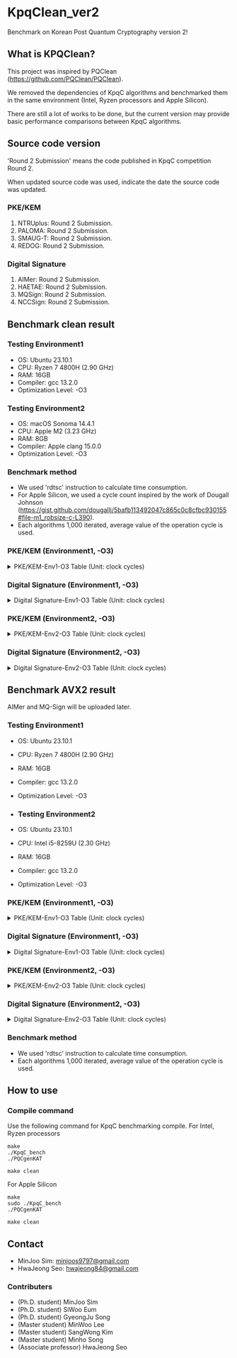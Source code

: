 # KpqClean_ver2
Benchmark on Korean Post Quantum Cryptography version 2!

## What is KPQClean?
This project was inspired by PQClean (<https://github.com/PQClean/PQClean>).

We removed the dependencies of KpqC algorithms and benchmarked them in the same environment (Intel, Ryzen processors and Apple Silicon).

There are still a lot of works to be done, but the current version may provide basic performance comparisons between KpqC algorithms.

## Source code version
'Round 2 Submission' means the code published in KpqC competition Round 2.

When updated source code was used, indicate the date the source code was updated.

### PKE/KEM
1. NTRUplus: Round 2 Submission.
2. PALOMA: Round 2 Submission.
3. SMAUG-T: Round 2 Submission.
4. REDOG: Round 2 Submission.

### Digital Signature
1. AIMer: Round 2 Submission.
2. HAETAE: Round 2 Submission.
3. MQSign: Round 2 Submission.
4. NCCSign: Round 2 Submission.

## Benchmark clean result
### Testing Environment1
* OS: Ubuntu 23.10.1
* CPU: Ryzen 7 4800H (2.90 GHz)
* RAM: 16GB
* Compiler: gcc 13.2.0
* Optimization Level: -O3

### Testing Environment2
* OS: macOS Sonoma 14.4.1
* CPU: Apple M2 (3.23 GHz)
* RAM: 8GB
* Compiler: Apple clang 15.0.0
* Optimization Level: -O3

### Benchmark method
* We used 'rdtsc' instruction to calculate time consumption.
* For Apple Silicon, we used a cycle count inspired by the work of Dougall Johnson (https://gist.github.com/dougallj/5bafb113492047c865c0c8cfbc930155#file-m1_robsize-c-L390).
* Each algorithms 1,000 iterated, average value of the operation cycle is used.

### PKE/KEM (Environment1, -O3)
<details>
<summary>PKE/KEM-Env1-O3 Table (Unit: clock cycles)</summary>
    
|Algorithm     		|  Keygen(Avr.)			| Encapsulation(Avr.) 	| Decapsulation(Avr.)	|
|-------------: 	| -------------: 		| -------------:		| -------------:		|
|NTRUplus-KEM576			| 332,182 		 		| 81,645				  | 104,401 		 		| 
|NTRUplus-KEM768			| 340,466 		 		| 106,755			    | 135,825 		 		| 
|NTRUplus-KEM864			| 348,919		 		  | 111,143 				| 149,990  		 	| 
|NTRUplus-KEM1152			| 712,237 		 		| 162,622 				| 222,245 		 		| 
|NTRUplus-PKE576			| 318,433 		 		| 83,165  				| 106,562 		 		| 
|NTRUplus-PKE768			| 353,751 		 		| 111,652 				| 143,420 		 		| 
|NTRUplus-PKE864			| 349,104 		 		| 110,053 				| 152,146 		 		| 
|NTRUplus-PKE1152			| 731,388		 		  | 162,449 				| 226,607 		 		| 
|PALOMA-128			        | 128,929,992 		| 131,703 				| 8,337,680 			| 
|PALOMA-192		            | 615,092,474 		| 177,833  		  	| 43,985,795  		| 
|PALOMA-256			        | 725,282,687 	  | 206,778				  | 45,836,617 		 	| 
|SMAUG-T1			        | 145,860 		 		| 47,136 				  | 62,174 		 		| 
|SMAUG-T3		            | 161,114 		 		| 85,677 				  | 117,123 		 		| 
|SMAUG-T5			        | 234,227 		 		| 136,419 				| 165,587  		 	| 
|SMAUG-Timer			    | 144,698 		 		| 46,523 				  |61,796  		 		| 
</details>

### Digital Signature (Environment1, -O3)
<details>
<summary>Digital Signature-Env1-O3 Table (Unit: clock cycles)</summary>
 
    
|Algorithm     		|  Keygen(Avr.)			| Sign(Avr.) 	| Verify(Avr.)	|
|-------------: 	| -------------: 		| -------------:		| -------------:		|
|HAETAE-2			            | 1,086,829 		 	| 5,639,462 				| 160,377 		 		| 
|HAETAE-3			            | 1,897,209		 		| 1,070,599 				| 276,481 		 		| 
|HAETAE-5			            | 2,122,213 		 	| 13,411,296 				| 333,770 		 		| 
|AIMer128f		            | 155,111 		 		| 7,236,172 				| 6,676,185 		 	| 
|AIMer128s		            | 174,830 		 		| 58,055,082 				| 58,217,757 		 	| 
|AIMer192f		            | 284,716 		 		| 13,351,108 				| 12,581,230		 	| 
|AIMer192s		            | 293,584 		 		| 102,426,567 			| 101,274,181 		| 
|AIMer256f		            | 568,675 		 		| 34,666,515 				| 32,126,343 		 	| 
|AIMer256s		            | 585,918  		   	| 268,651,783  			| 265,640,437 		| 
|MQSign_MQLR_256_72_46		| 77,336,141 		 	| 466,869  				  | 690,533 		 		| 
|MQSign_MQLR_256_112_72		| 295,578,451 		| 1,296,108 				| 2,096,399 		 	| 
|MQSign_MQLR_256_148_96		| 1,035,436,225 	| 3,950,994 				| 6,022,689		 		| 
|MQSign_MQRR_256_72_46		| 159,130,687 		| 1,151,192  				| 1,024,099 		 	| 
|MQSign_MQRR_256_112_72		| 651,080,248 		| 3,431,217 				| 3,506,125 		 	| 
|MQSign_MQRR_256_148_96		| 2,283,170,414 	| 13,836,357  			| 13,635,281		 	| 
|NCCSign-1		            | 286,699 		 		| 483,231 				  | 286,951  		 		| 
|NCCSign-3		            | 366,008 		 		| 940,073 				  | 389,236 		 		| 
|NCCSign-5		            | 493,050 		 		| 967,367 				  |  587,347		 		| 
</details>

### PKE/KEM (Environment2, -O3)
<details>
<summary>PKE/KEM-Env2-O3 Table (Unit: clock cycles)</summary>
    
|Algorithm     		|  Keygen(Avr.)			| Encapsulation(Avr.) 	| Decapsulation(Avr.)	|
|-------------: 	| -------------: 		| -------------:		| -------------:		|
|NTRUplus-KEM576			| 165,658  		 		| 64,129 				| 75,639 		 		| 
|NTRUplus-KEM768			| 164,191  		 		| 74,306 				| 85,110 		 		| 
|NTRUplus-KEM864			| 173,677  		 		| 84,111 				| 100,120  		 	| 
|NTRUplus-KEM1152			| 415,075  		 		| 110,187  			| 137,234  		 	| 
|NTRUplus-PKE576			| 158,546  		 		| 59,646  			| 68,249 		 		| 
|NTRUplus-PKE768			| 164,528  		 	  | 74,715  			| 85,527 		 		| 
|NTRUplus-PKE864			| 173,810  		 		| 85,018 				| 100,446  		 	| 
|NTRUplus-PKE1152			| 416,032  		 		| 110,185  			| 137,379 		 	| 
|PALOMA-128			      | 117,973,298  		| 58,041  			| 8,063,384  		| 
|PALOMA-192		        | 561,356,686  		| 81,429  			| 39,805,620  	| 
|PALOMA-256			      | 682,457,804  		| 97,059 				| 42,658,333  	| 
|SMAUG-T1			        | 41,363  		 		| 39,849  			| 48,758 		 		| 
|SMAUG-T3		          | 75,708  		 		| 64,798  			| 78,298 		 		| 
|SMAUG-T5			        | 114,736  		 		| 116,486  			| 132,236 		 	| 
|SMAUG-Timer			    | 40,950  		 		| 39,688  			| 47,789  		 	| 
</details>
</details>

### Digital Signature (Environment2, -O3)
<details>
<summary>Digital Signature-Env2-O3 Table (Unit: clock cycles)</summary>
 
    
|Algorithm     		|  Keygen(Avr.)			| Sign(Avr.) 	| Verify(Avr.)	|
|-------------: 	| -------------: 		| -------------:		| -------------:		|
|HAETAE-2			            | 863,297 		 	  | 2,670,407 				| 136,342 		 		| 
|HAETAE-3			            | 1,803,954		 		| 2,138,297				  | 238,286 		 		| 
|HAETAE-5			            | 1,982,518 		 	| 2,619,443 				| 299,583 		 		| 
|AIMer128f		            | 71,406 		 		  | 7,817,433				  | 7,189,155  		 	| 
|AIMer128s		            | 71,503 		 		  | 63,790,236 				| 65,001,324  		| 
|AIMer192f		            | 171,355 		 		| 12,310,116  			| 11,319,655 		 	| 
|AIMer192s		            | 172,591 		 		| 97,870,611 			  | 101,761,394 		| 
|AIMer256f		            | 390,021  		     | 33,221,322			  | 29,626,790  		| 
|AIMer256s		            | 385,169  		    | 249,178,468  			| 253,957,585 		| 
|MQSign_MQLR_256_72_46		| 114,471,983  		| 925,457  				  | 1,389,234 	 		| 
|MQSign_MQLR_256_112_72		| 548,203,425 		| 3,146,747  				| 5,193,515 		 	| 
|MQSign_MQLR_256_148_96		| 1,579,111,570  	| 7,179,713 				| 11,774,727 	 		| 
|MQSign_MQRR_256_72_46		| 140,680,597 		| 1,392,204   			| 1,360,443 		 	| 
|MQSign_MQRR_256_112_72		| 648,075,641  		| 4,831,374 				| 5,081,924		 		| 
|MQSign_MQRR_256_148_96		| 1,816,681,327  	| 11,128,693  			| 12,079,540 	 		| 
|NCCSign-1		            | 167,169 		 		| 706,939				    | 217,624 		 		| 
|NCCSign-3		            | 218,250	 		    | 454,822 				  | 279,255 	 		    | 
|NCCSign-5		            | 337,004 		 		| 1,142,698				  | 445,731	 		    | 

</details>


## Benchmark AVX2 result
AIMer and MQ-Sign will be uploaded later.

### Testing Environment1
* OS: Ubuntu 23.10.1
* CPU: Ryzen 7 4800H (2.90 GHz)
* RAM: 16GB
* Compiler: gcc 13.2.0
* Optimization Level: -O3

* ### Testing Environment2
* OS: Ubuntu 23.10.1
* CPU: Intel i5-8259U (2.30 GHz)
* RAM: 16GB
* Compiler: gcc 13.2.0
* Optimization Level: -O3

### PKE/KEM (Environment1, -O3)
<details>
<summary>PKE/KEM-Env1-O3 Table (Unit: clock cycles)</summary>
    
|Algorithm     		|  Keygen(Avr.)			| Encapsulation(Avr.) 	| Decapsulation(Avr.)	|
|-------------: 	| -------------: 		| -------------:		| -------------:		|
|NTRUplus-KEM576			| 74,709 		| 50,108 				  | 21,075 		 		| 
|NTRUplus-KEM768			| 139,922 		 		|26,990 			    | 17,193 		 		| 
|NTRUplus-KEM864			| 95,277		 		  |57,783  				| 19,382  		 	| 
|NTRUplus-KEM1152			| 159,047 		 		| 38,919 				|25,075  		 		| 
|NTRUplus-PKE576			| 80,669 		 		| 45,700  				|29,788  		 		| 
|NTRUplus-PKE768			|118,228 		 		| 29,529 				| 19,408 		 		| 
|NTRUplus-PKE864			| 95,652 		 		| 46,291 				| 30,918 		 		| 
|NTRUplus-PKE1152			| 156,861		 		  | 38,101 				|25,553  		 		| 
|SMAUG-T1			        |123,160 		 		|51,751  				  | 53,314 		 		| 
|SMAUG-T1(kem 90s)			| 629,96		    | 77,487 			|43,529   		 		| 
|SMAUG-T3		            | 161,375		 		|74,096  				  | 93,188 		 		| 
|SMAUG-T3(kem 90s)			| 111,972		 	| 66,307			|  64,600 		 		| 
|SMAUG-T5			        | 218,537 		 		| 137,043 				| 159,834  		 	|
|SMAUG-T5(kem 90s)			| 155,019		            |78,917   			| 93,980 		 		| 

</details>

### Digital Signature (Environment1, -O3)
<details>
<summary>Digital Signature-Env1-O3 Table (Unit: clock cycles)</summary>
 
    
|Algorithm     		|  Keygen(Avr.)			| Sign(Avr.) 	| Verify(Avr.)	|
|-------------: 	| -------------: 		| -------------:		| -------------:		|
|HAETAE-2			| 825,207 		 	    | 912,657  				| 70,574  		 		| 
|HAETAE-3			| 1,526,624		 		| 1,256,973  			| 113,230  		 		| 
|HAETAE-5			| 1,848,440  		 	| 2,078,011 			| 133,963 		 		| 
|NCCSign-1		    | 246,285  		 		| 250,040  				| 165,103   		 	| 
|NCCSign-3		    | 206,074  		 		| 325,247  				| 210,895  		 		| 
|NCCSign-5		    | 309,736  		 		| 508,632  				| 340,775  		 		| 
</details>

### PKE/KEM (Environment2, -O3)
<details>
<summary>PKE/KEM-Env2-O3 Table (Unit: clock cycles)</summary>
    
|Algorithm     		|  Keygen(Avr.)			| Encapsulation(Avr.) 	| Decapsulation(Avr.)	|
|-------------: 	| -------------: 		| -------------:		| -------------:		|
|NTRUplus-KEM576			| 65,418  		| 39,176 		    | 16,487 		 		| 
|NTRUplus-KEM768			| 25,114  		| 30,492			    | 18,047 		 		| 
|NTRUplus-KEM864			| 83,200		 	| 46,571  			| 24,460   		 	| 
|NTRUplus-KEM1152			| 122,803 		| 41,391  			| 26,980  		 		| 
|NTRUplus-PKE576			|21,677  	    | 26,998  		    | 16,852| 
|NTRUplus-PKE768			|65,749 		 	| 31,007  			| 19,780 		 		| 
|NTRUplus-PKE864			| 55,070 		| 31,878  			| 20,545 		 		| 
|NTRUplus-PKE1152			| 46,723		 	| 44,628  			| 29,127 		 		| 
|SMAUG-T1			        | 115,396		| 39,884 			| 44,291 		 		| 
|SMAUG-T1(kem 90s)			| 65,295		    | 37,292 			| 38,233  		 		| 
|SMAUG-T3		            | 70,037		 	| 54,754  			| 68,473  		 		| 
|SMAUG-T3(kem 90s)			| 88,733		 	| 44,108 			| 59,298  		 		| 
|SMAUG-T5			        | 162,148 		| 98,141  			| 110,725   		 	| 
|SMAUG-T5(kem 90s)			|125,239 		| 78,479  			| 90,493 		 		| 
</details>

### Digital Signature (Environment2, -O3)
<details>
<summary>Digital Signature-Env2-O3 Table (Unit: clock cycles)</summary>
 
    
|Algorithm     		|  Keygen(Avr.)			| Sign(Avr.) 	| Verify(Avr.)	|
|-------------: 	| -------------: 		| -------------:		| -------------:		|
|HAETAE-2			| 824,021 		 	    | 253,679  				| 65,346 		 		| 
|HAETAE-3			| 1,445,890		 		| 1,342,471 			| 109,333 		 		| 
|HAETAE-5			| 2,158,622 		 	| 438,462 				| 134,430 		 		| 
|NCCSign-1		    | 141,625 		 		| 278,130  				| 130,913  		 		| 
|NCCSign-3		    | 186,243 		 		| 403,698 				| 186,243 		 		| 
|NCCSign-5		    | 330,829 		 		| 569,491 				| 294,750 		 		| 
</details>


### Benchmark method
* We used 'rdtsc' instruction to calculate time consumption.
* Each algorithms 1,000 iterated, average value of the operation cycle is used.


## How to use
### Compile command
Use the following command for KpqC benchmarking compile.
For Intel, Ryzen processors

    make
    ./KpqC_bench
    ./PQCgenKAT
    
    make clean

For Apple Silicon

    make
    sudo ./KpqC_bench
    ./PQCgenKAT
    
    make clean

## Contact
* MinJoo Sim: <minjoos9797@gmail.com>
* HwaJeong Seo: <hwajeong84@gmail.com>

### Contributers
* (Ph.D. student) MinJoo Sim
* (Ph.D. student) SiWoo Eum
* (Ph.D. student) GyeongJu Song
* (Master student) MinWoo Lee
* (Master student) SangWong Kim
* (Master student) Minho Song
* (Associate professor) HwaJeong Seo

    
